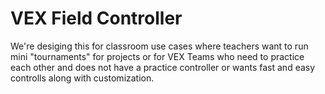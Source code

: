 # VEX Field Controller

We're desiging this for classroom use cases where teachers want to run mini "tournaments" for projects or for VEX Teams 
who need to practice each other and does not have a practice controller or wants fast and easy controlls along with
customization.
